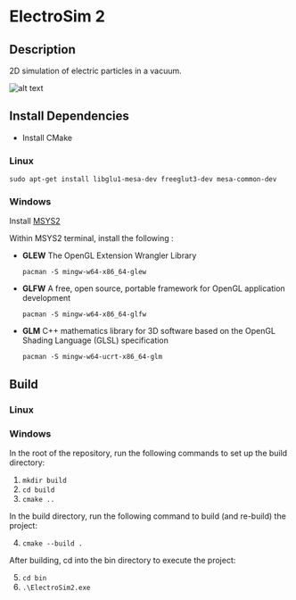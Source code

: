 # ElectroSim 2

## Description

  2D simulation of electric particles in a vacuum.
  
  ![alt text][logo]

  [logo]: <https://github.com/alek145/ElectroSim2/blob/master/res/icon/Demo.PNG> "Logo Title Text 2"
  
## Install Dependencies

- Install CMake

### Linux

  `sudo apt-get install libglu1-mesa-dev freeglut3-dev mesa-common-dev`

### Windows

Install [MSYS2](https://www.msys2.org/)

Within MSYS2 terminal, install the following :

- **GLEW** The OpenGL Extension Wrangler Library

  `pacman -S mingw-w64-x86_64-glew`

- **GLFW** A free, open source, portable framework for OpenGL application development

  `pacman -S mingw-w64-x86_64-glfw`

- **GLM** C++ mathematics library for 3D software based on the OpenGL Shading Language (GLSL) specification

  `pacman -S mingw-w64-ucrt-x86_64-glm`

## Build

### Linux

### Windows

In the root of the repository, run the following commands to set up the build directory:

 1. `mkdir build`
 2. `cd build`
 3. `cmake ..`

In the build directory, run the following command to build (and re-build) the project:

 4. `cmake --build .`

After building, cd into the bin directory to execute the project:

 5. `cd bin`
 6. `.\ElectroSim2.exe`
